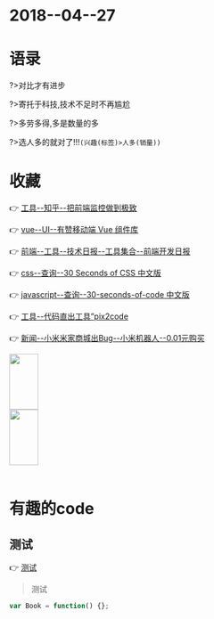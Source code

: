 
# 2018--04--27
# 语录

?>对比才有进步

?>寄托于科技,技术不足时不再尴尬

?>多劳多得,多是数量的多

?>选人多的就对了!!!`(兴趣(标签)>人多(销量))`

# 收藏
:point_right: [
工具--知乎--把前端监控做到极致
](
https://zhuanlan.zhihu.com/p/32262716
)

:point_right: [
vue--UI--有赞移动端 Vue 组件库
](
https://www.youzanyun.com/zanui/vant#/zh-CN/intro
)

:point_right: [
前端--工具--技术日报--工具集合--前端开发日报
](
http://caibaojian.com/c/news/page/2)


:point_right: [
css--查询--30 Seconds of CSS 中文版
](
https://github.com/kujian/30-seconds-of-css
)

:point_right: [
javascript--查询--30-seconds-of-code 中文版
](
https://github.com/kujian/30-seconds-of-code
)

:point_right: [工具--代码直出工具”pix2code](
https://www.zhihu.com/question/60352831
)

:point_right: [新闻--小米米家商城出Bug--小米机器人--0.01元购买](
https://weibo.com/1642632024/GdZ6Yw5Wi?refer_flag=1001030106_&type=comment
)


<div style="display: grid">
<img src="http://ww1.sinaimg.cn/large/68258bc2gy1fqp0iozv3xj21bg0fo15d.jpg" width="32%" height="100"/>
<img src="http://ww1.sinaimg.cn/large/68258bc2gy1fqpuhumcgoj20jy0p3dvg.jpg" width="32%" height="100"/>
</div>
<br>


# 有趣的code

## 测试
:point_right: [
测试
](
https://测试
)

>测试

```javascript
var Book = function() {};
```




